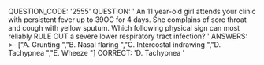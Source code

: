 QUESTION_CODE: '2555'
QUESTION: '  An 11 year-old girl attends your clinic with persistent fever up to 39OC for 4 days. She complains of sore throat and cough with yellow sputum.    Which following physical sign can most reliably RULE OUT a severe lower respiratory tract infection?     '
ANSWERS: >-
  ["A.   Grunting  ","B.   Nasal flaring  ","C.   Intercostal indrawing  ","D.  
  Tachypnea  ","E.   Wheeze  "]
CORRECT: 'D.   Tachypnea  '

